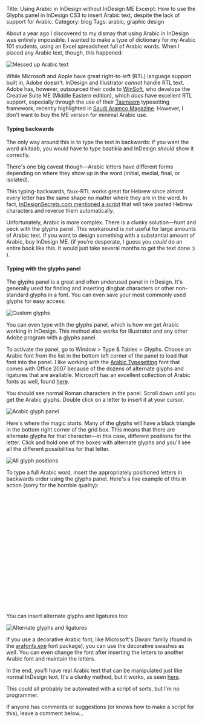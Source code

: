 Title: Using Arabic in InDesign without InDesign ME
Excerpt: How to use the Glyphs panel in InDesign CS3 to insert Arabic text, despite the lack of support for Arabic.
Category: blog
Tags: arabic, graphic design


About a year ago I discovered to my dismay that using Arabic in InDesign was entirely impossible. <!--more--> I wanted to make a type of dictionary for my Arabic 101 students, using an Excel spreadsheet full of Arabic words. When I placed any Arabic text, though, this happened:

![Messed up Arabic text](http://www.andrewheiss.com/images/arabic-indesign/messed-up-text.png "http://www.andrewheiss.com/images/arabic-indesign/messed-up-text.png")

While Microsoft and Apple have great right-to-left (RTL) language support built in, Adobe doesn't. InDesign and Illustrator *cannot* handle RTL text. Adobe has, however, outsourced their code to [WinSoft](http://www.winsoft.eu/), who develops the Creative Suite ME (Middle Eastern edition), which *does* have excellent RTL support, especially through the use of their [Tasmeem](http://www.winsoft.eu/products_solutions/WinSoft-Tasmeem.php) typesetting framework, recently highlighted in [Saudi Aramco Magazine](http://www.saudiaramcoworld.com/issue/200704/keyboard.calligraphy.htm). However, I don't want to buy the ME version for minimal Arabic use.

#### Typing backwards ####

The only way around this is to type the text in backwards: if you want the word alkitaab, you would have to type baatikla and InDesign *should* show it correctly.

There's one big caveat though—Arabic letters have different forms depending on where they show up in the word (initial, medial, final, or isolated).

This typing-backwards, faux-RTL works great for Hebrew since almost every letter has the same shape no matter where they are in the word. In fact, [InDesignSecrets.com mentioned a script](http://indesignsecrets.com/free-script-for-hebrew-or-arabic-text-in-regular-version-of-indesign.php) that will take pasted Hebrew characters and reverse them automatically.

Unfortunately, Arabic is more complex. There is a clunky solution—hunt and peck with the glyphs panel. This workaround is *not* useful for large amounts of Arabic text. If you want to design something with a substantial amount of Arabic, buy InDesign ME. (if you're desperate, I guess you *could* do an entire book like this. It would just take several months to get the text done :) ).

#### Typing with the glyphs panel ####

The glyphs panel is a great and often underused panel in InDesign. It's generally used for finding and inserting dingbat characters or other non-standard glyphs in a font. You can even save your most commonly used glyphs for easy access:

![Custom glyphs](http://www.andrewheiss.com/images/arabic-indesign/custom-glyphs.png "Custom glyphs")

You can even type with the glyphs panel, which is how we get Arabic working in InDesign. This method also works for Illustrator and any other Adobe program with a glyphs panel.

To activate the panel, go to Window &gt; Type &amp; Tables &gt; Glyphs. Choose an Arabic font from the list in the bottom left corner of the panel to load that font into the panel. I like working with the [Arabic Typesetting](http://www.microsoft.com/typography/fonts/font.aspx?FID=283&amp;FNAME=Arabic+Typesetting) font that comes with Office 2007 because of the dozens of alternate glyphs and ligatures that are available. Microsoft has an excellent collection of Arabic fonts as well, found [here](http://www.microsoft.com/downloads/details.aspx?FamilyID=A83C0E03-8913-47A3-ACB7-8AC357627620&amp;displaylang=AR).

You should see normal Roman characters in the panel. Scroll down until you get the Arabic glyphs. Double click on a letter to insert it at your cursor.

![Arabic glyph panel](http://www.andrewheiss.com/images/arabic-indesign/arabic-glyphs.png "Arabic glyph panel")

Here's where the magic starts. Many of the glyphs will have a black triangle in the bottom right corner of the grid box. This means that there are alternate glyphs for that character—in this case, different positions for the letter. Click and hold one of the boxes with alternate glyphs and you'll see all the different possibilities for that letter.

![All glyph positions](http://www.andrewheiss.com/images/arabic-indesign/all-positions.png "All glyph positions")

To type a full Arabic word, insert the appropriately positioned letters in backwards order using the glyphs panel. Here's a live example of this in action (sorry for the horrible quality):

<p><object width="400" height="300"><param name="allowfullscreen" value="true" /><param name="allowscriptaccess" value="always" /><param name="movie" value="http://vimeo.com/moogaloop.swf?clip_id=3760188&amp;server=vimeo.com&amp;show_title=1&amp;show_byline=1&amp;show_portrait=0&amp;color=&amp;fullscreen=1" /><embed src="http://vimeo.com/moogaloop.swf?clip_id=3760188&amp;server=vimeo.com&amp;show_title=1&amp;show_byline=1&amp;show_portrait=0&amp;color=&amp;fullscreen=1" type="application/x-shockwave-flash" allowfullscreen="true" allowscriptaccess="always" width="400" height="300"></embed></object></p>

You can insert alternate glyphs and ligatures too:

![Alternate glyphs and ligatures](http://www.andrewheiss.com/images/arabic-indesign/more-alternate-glyphs.png "Alternate glyphs and ligatures")

If you use a decorative Arabic font, like Microsoft's Diwani family (found in the [arafonts.exe](http://www.microsoft.com/downloads/details.aspx?FamilyID=A83C0E03-8913-47A3-ACB7-8AC357627620&amp;displaylang=AR) font package), you can use the decorative swashes as well. You can even change the font after inserting the letters to another Arabic font and maintain the letters.

In the end, you'll have real Arabic text that can be manipulated just like normal InDesign text. It's a clunky method, but it works, as seen [here](http://www.andrewheiss.com/Portfolio?page=Design).

This could all probably be automated with a script of sorts, but I'm no programmer.

If anyone has comments or suggestions (or knows how to make a script for this), leave a comment below…
